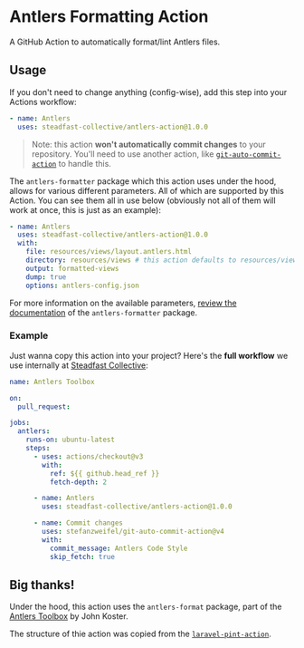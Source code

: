 # Antlers Formatting Action

A GitHub Action to automatically format/lint Antlers files.

## Usage

If you don't need to change anything (config-wise), add this step into your Actions workflow:

```yaml
- name: Antlers
  uses: steadfast-collective/antlers-action@1.0.0
```

> Note: this action **won't automatically commit changes** to your repository. You'll need to use another action, like [`git-auto-commit-action`](https://github.com/stefanzweifel/git-auto-commit-action) to handle this.

The `antlers-formatter` package which this action uses under the hood, allows for various different parameters. All of which are supported by this Action. You can see them all in use below (obviously not all of them will work at once, this is just as an example):

```yaml
- name: Antlers
  uses: steadfast-collective/antlers-action@1.0.0
  with:
    file: resources/views/layout.antlers.html
    directory: resources/views # this action defaults to resources/views
    output: formatted-views
    dump: true
    options: antlers-config.json
```

For more information on the available parameters, [review the documentation](https://www.npmjs.com/package/antlers-formatter#installation) of the `antlers-formatter` package.

### Example

Just wanna copy this action into your project? Here's the **full workflow** we use internally at [Steadfast Collective](https://steadfastcollective.com):

```yaml
name: Antlers Toolbox

on:
  pull_request:

jobs:
  antlers:
    runs-on: ubuntu-latest
    steps:
      - uses: actions/checkout@v3
        with:
          ref: ${{ github.head_ref }}
          fetch-depth: 2

      - name: Antlers
        uses: steadfast-collective/antlers-action@1.0.0

      - name: Commit changes
        uses: stefanzweifel/git-auto-commit-action@v4
        with:
          commit_message: Antlers Code Style
          skip_fetch: true
```

## Big thanks!

Under the hood, this action uses the `antlers-format` package, part of the [Antlers Toolbox](https://antlers.dev) by John Koster.

The structure of thie action was copied from the [`laravel-pint-action`](https://github.com/aglipanci/laravel-pint-action).
